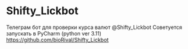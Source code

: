# Shifty_Lickbot
Телеграм бот для проверки курса валют @Shifty_Lickbot
Советуется запускать в PyCharm (python ver 3.11)
https://github.com/bioRival/Shifty_Lickbot
